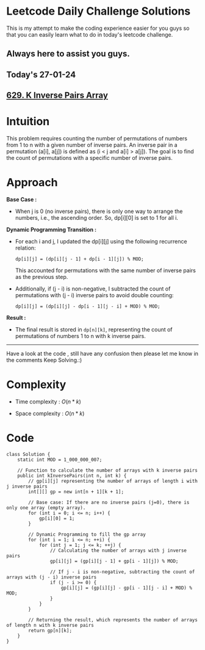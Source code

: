 
# Leetcode Daily Challenge Solutions

This is my attempt to make the coding experience easier for you guys so that you can easily learn what to do in today's leetcode challenge.


## Always here to assist you guys.

## Today's 27-01-24 
## [629. K Inverse Pairs Array](https://leetcode.com/problems/k-inverse-pairs-array/description/?envType=daily-question&envId=2024-01-27)

# Intuition
<!-- Describe your first thoughts on how to solve this problem. -->
This problem requires counting the number of permutations of numbers from 1 to n with a given number of inverse pairs. An inverse pair in a permutation (a[i], a[j]) is defined as (i < j and a[i] > a[j]). The goal is to find the count of permutations with a specific number of inverse pairs.


# Approach
<!-- Describe your approach to solving the problem. -->
**Base Case :** 
  - When j is 0 (no inverse pairs), there is only one way to arrange the numbers, i.e., the ascending order. So, dp[i][0] is set to 1 for all i.

**Dynamic Programming Transition :**
   - For each i and j, I updated the dp[i][j] using the following recurrence relation:
     ```
     dp[i][j] = (dp[i][j - 1] + dp[i - 1][j]) % MOD;
     ```
     This accounted for permutations with the same number of inverse pairs as the previous step.
   
   - Additionally, if (j - i) is non-negative, I subtracted the count of permutations with (j - i) inverse pairs to avoid double counting:
     ```
     dp[i][j] = (dp[i][j] - dp[i - 1][j - i] + MOD) % MOD;
     ```

**Result :**
   - The final result is stored in `dp[n][k]`, representing the count of permutations of numbers 1 to n with k inverse pairs.

---
Have a look at the code , still have any confusion then please let me know in the comments
Keep Solving.:)


# Complexity
- Time complexity : $O(n*k)$
<!-- Add your time complexity here, e.g. $$O(n)$$ -->

- Space complexity : $O(n*k)$
<!-- Add your space complexity here, e.g. $$O(n)$$ -->

# Code
```
class Solution {
    static int MOD = 1_000_000_007;

    // Function to calculate the number of arrays with k inverse pairs
    public int kInversePairs(int n, int k) {
        // gp[i][j] representing the number of arrays of length i with j inverse pairs
        int[][] gp = new int[n + 1][k + 1];

        // Base case: If there are no inverse pairs (j=0), there is only one array (empty array).
        for (int i = 0; i <= n; i++) {
            gp[i][0] = 1;
        }

        // Dynamic Programming to fill the gp array
        for (int i = 1; i <= n; ++i) {
            for (int j = 1; j <= k; ++j) {
                // Calculating the number of arrays with j inverse pairs
                gp[i][j] = (gp[i][j - 1] + gp[i - 1][j]) % MOD;
                
                // If j - i is non-negative, subtracting the count of arrays with (j - i) inverse pairs
                if (j - i >= 0) {
                    gp[i][j] = (gp[i][j] - gp[i - 1][j - i] + MOD) % MOD;
                }
            }
        }

        // Returning the result, which represents the number of arrays of length n with k inverse pairs
        return gp[n][k];
    }
}

```
